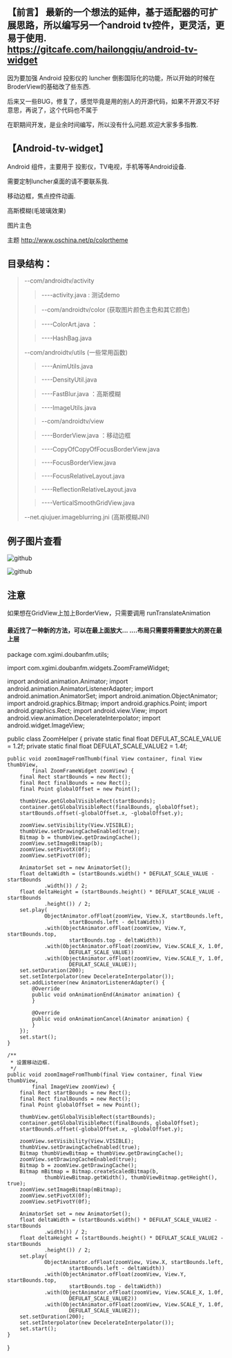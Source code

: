 【前言】 最新的一个想法的延伸，基于适配器的可扩展思路，所以编写另一个android tv控件，更灵活，更易于使用.
https://gitcafe.com/hailongqiu/android-tv-widget
---------------------------

因为要加强 Android 投影仪的 luncher 倒影国际化的功能，所以开始的时候在BroderView的基础改了些东西.

后来又一些BUG，修复了，感觉毕竟是用的别人的开源代码，如果不开源又不好意思，再说了，这个代码也不属于

在职期间开发，是业余时间编写，所以没有什么问题.欢迎大家多多指教.

【Android-tv-widget】
---------------------------

Android 组件，主要用于 投影仪，TV电视，手机等等Android设备.

需要定制luncher桌面的请不要联系我.

移动边框，焦点控件动画.

高斯模糊(毛玻璃效果)

图片主色

主题  http://www.oschina.net/p/colortheme

目录结构：
---------------------------
> --com/androidtv/activity
>
>> ----activity.java : 测试demo
>
>>--com/androidtv/color (获取图片颜色主色和其它颜色)
>
>>----ColorArt.java ：
>
>>----HashBag.java
>
>--com/androidtv/utils (一些常用函数)
>
>>----AnimUtils.java
>
>>----DensityUtil.java
>
>>----FastBlur.java  ：高斯模糊
>
>>----ImageUtils.java
>
>>--com/androidtv/view
>
>>----BorderView.java ：移动边框
>
>>----CopyOfCopyOfFocusBorderView.java
>
>>----FocusBorderView.java
>
>>----FocusRelativeLayout.java
>
>>----ReflectionRelativeLayout.java
>
>>----VerticalSmoothGridView.java
>
>--net.qiujuer.imageblurring.jni (高斯模糊JNI)

例子图片查看
----------------------------------

![github](https://github.com/FrozenFreeFall/Android-tv-widget/blob/master/demo/QQ%E5%9B%BE%E7%89%8720150123025437.png)

![github](https://github.com/FrozenFreeFall/Android-tv-widget/blob/master/demo/QQ%E5%9B%BE%E7%89%8720150123025444.jpg)

注意
----------------------------------

如果想在GridView上加上BorderView，只需要调用 runTranslateAnimation



#### 最近找了一种新的方法，可以在最上面放大... ....布局只需要将需要放大的房在最上层 #####
package com.xgimi.doubanfm.utils;

import com.xgimi.doubanfm.widgets.ZoomFrameWidget;

import android.animation.Animator;
import android.animation.AnimatorListenerAdapter;
import android.animation.AnimatorSet;
import android.animation.ObjectAnimator;
import android.graphics.Bitmap;
import android.graphics.Point;
import android.graphics.Rect;
import android.view.View;
import android.view.animation.DecelerateInterpolator;
import android.widget.ImageView;

public class ZoomHelper {
	private static final float DEFULAT_SCALE_VALUE = 1.2f;
	private static final float DEFULAT_SCALE_VALUE2 = 1.4f;

	public void zoomImageFromThumb(final View container, final View thumbView,
			final ZoomFrameWidget zoomView) {
		final Rect startBounds = new Rect();
		final Rect finalBounds = new Rect();
		final Point globalOffset = new Point();

		thumbView.getGlobalVisibleRect(startBounds);
		container.getGlobalVisibleRect(finalBounds, globalOffset);
		startBounds.offset(-globalOffset.x, -globalOffset.y);

		zoomView.setVisibility(View.VISIBLE);
		thumbView.setDrawingCacheEnabled(true);
		Bitmap b = thumbView.getDrawingCache();
		zoomView.setImageBitmap(b);
		zoomView.setPivotX(0f);
		zoomView.setPivotY(0f);

		AnimatorSet set = new AnimatorSet();
		float deltaWidth = (startBounds.width() * DEFULAT_SCALE_VALUE - startBounds
				.width()) / 2;
		float deltaHeight = (startBounds.height() * DEFULAT_SCALE_VALUE - startBounds
				.height()) / 2;
		set.play(
				ObjectAnimator.ofFloat(zoomView, View.X, startBounds.left,
						startBounds.left - deltaWidth))
				.with(ObjectAnimator.ofFloat(zoomView, View.Y, startBounds.top,
						startBounds.top - deltaWidth))
				.with(ObjectAnimator.ofFloat(zoomView, View.SCALE_X, 1.0f,
						DEFULAT_SCALE_VALUE))
				.with(ObjectAnimator.ofFloat(zoomView, View.SCALE_Y, 1.0f,
						DEFULAT_SCALE_VALUE));
		set.setDuration(200);
		set.setInterpolator(new DecelerateInterpolator());
		set.addListener(new AnimatorListenerAdapter() {
			@Override
			public void onAnimationEnd(Animator animation) {
			}

			@Override
			public void onAnimationCancel(Animator animation) {
			}
		});
		set.start();
	}

	/**
	 * 设置移动边框.
	 */
	public void zoomImageFromThumb(final View container, final View thumbView,
			final ImageView zoomView) {
		final Rect startBounds = new Rect();
		final Rect finalBounds = new Rect();
		final Point globalOffset = new Point();

		thumbView.getGlobalVisibleRect(startBounds);
		container.getGlobalVisibleRect(finalBounds, globalOffset);
		startBounds.offset(-globalOffset.x, -globalOffset.y);

		zoomView.setVisibility(View.VISIBLE);
		thumbView.setDrawingCacheEnabled(true);
		Bitmap thumbViewBitmap = thumbView.getDrawingCache();
		zoomView.setDrawingCacheEnabled(true);
		Bitmap b = zoomView.getDrawingCache();
		Bitmap mBitmap = Bitmap.createScaledBitmap(b,
				thumbViewBitmap.getWidth(), thumbViewBitmap.getHeight(), true);
		zoomView.setImageBitmap(mBitmap);
		zoomView.setPivotX(0f);
		zoomView.setPivotY(0f);

		AnimatorSet set = new AnimatorSet();
		float deltaWidth = (startBounds.width() * DEFULAT_SCALE_VALUE2 - startBounds
				.width()) / 2;
		float deltaHeight = (startBounds.height() * DEFULAT_SCALE_VALUE2 - startBounds
				.height()) / 2;
		set.play(
				ObjectAnimator.ofFloat(zoomView, View.X, startBounds.left,
						startBounds.left - deltaWidth))
				.with(ObjectAnimator.ofFloat(zoomView, View.Y, startBounds.top,
						startBounds.top - deltaWidth))
				.with(ObjectAnimator.ofFloat(zoomView, View.SCALE_X, 1.0f,
						DEFULAT_SCALE_VALUE2))
				.with(ObjectAnimator.ofFloat(zoomView, View.SCALE_Y, 1.0f,
						DEFULAT_SCALE_VALUE2));
		set.setDuration(200);
		set.setInterpolator(new DecelerateInterpolator());
		set.start();
	}
}
